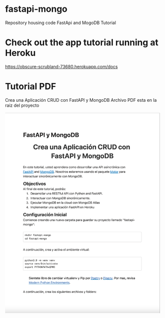 # fastapi-mongo

Repository housing code FastApi and MogoDB Tutorial

# Check out the app tutorial running at Heroku
https://obscure-scrubland-73680.herokuapp.com/docs
# Tutorial PDF 
Crea una Aplicación CRUD con FastAPI y MongoDB
Archivo PDF esta en la raiz del proyecto

![picture 1](images/65530d4f5838b6a307210b7455cf28559e727314c2ddfd941414e96a86dc3e26.png)  

